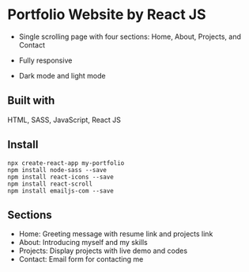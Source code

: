 # Portfolio Website by React JS

- Single scrolling page with four sections: Home, About, Projects, and Contact

- Fully responsive

- Dark mode and light mode

## Built with

HTML, SASS, JavaScript, React JS

## Install

```
npx create-react-app my-portfolio
npm install node-sass --save
npm install react-icons --save
npm install react-scroll
npm install emailjs-com --save
```

## Sections

- Home: Greeting message with resume link and projects link
- About: Introducing myself and my skills
- Projects: Display projects with live demo and codes
- Contact: Email form for contacting me
